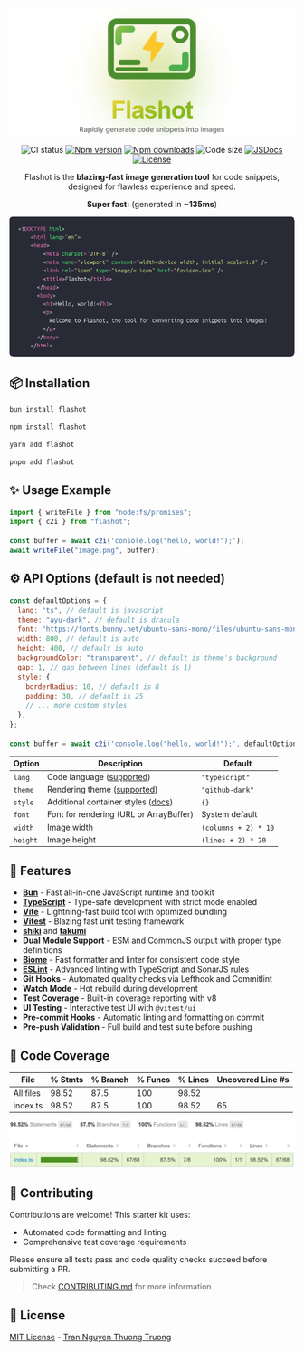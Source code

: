 <div align="center">

<picture>
    <source media="(prefers-color-scheme: dark)" srcset="./public/banner_dark.png">
    <img alt="Line banner" src="./public/banner_light.png">
</picture>

![CI status](https://img.shields.io/github/actions/workflow/status/thuongtruong109/flashot/ci.yml?branch=main&label=ci&logo=github&style=flat&colorA=080f12&colorB=1fa669)
[![Npm version](https://img.shields.io/npm/v/flashot?style=flat&label=version&colorA=080f12&colorB=1fa669&logo=npm)](https://npmjs.com/package/flashot)
[![Npm downloads](https://img.shields.io/npm/dm/flashot?style=flat&colorA=080f12&colorB=1fa669)](https://npmjs.com/package/flashot)
![Code size](https://img.shields.io/github/languages/code-size/thuongtruong109/flashot?style=flat&colorA=080f12&colorB=1fa669)
[![JSDocs](https://img.shields.io/badge/jsdocs-reference-080f12?style=flat&colorA=080f12&colorB=1fa669)](https://www.jsdocs.io/package/vite-unbundled)
[![License](https://img.shields.io/github/license/thuongtruong109/flashot.svg?style=flat&colorA=080f12&colorB=1fa669)](https://github.com/antfu/vite-unbundled/blob/main/LICENSE)

Flashot is the **blazing-fast image generation tool** for code snippets, designed for flawless experience and speed.

</div>

<div align="center">

**Super fast:** (generated in **~135ms**)

  <img src="./test/.snapshot/demo.png" alt="Example output" />
</div>

## 📦 Installation

```bash
bun install flashot
```

```bash
npm install flashot
```

```bash
yarn add flashot
```

```bash
pnpm add flashot
```

## ✨ Usage Example

```js
import { writeFile } from "node:fs/promises";
import { c2i } from "flashot";

const buffer = await c2i('console.log("hello, world!");');
await writeFile("image.png", buffer);
```

## ⚙️ API Options (default is not needed)

```js
const defaultOptions = {
  lang: "ts", // default is javascript
  theme: "ayu-dark", // default is dracula
  font: "https://fonts.bunny.net/ubuntu-sans-mono/files/ubuntu-sans-mono-latin-400-normal.woff2", // custom font
  width: 800, // default is auto
  height: 400, // default is auto
  backgroundColor: "transparent", // default is theme's background
  gap: 1, // gap between lines (default is 1)
  style: {
    borderRadius: 10, // default is 8
    padding: 30, // default is 25
    // ... more custom styles
  },
};

const buffer = await c2i('console.log("hello, world!");', defaultOptions);
```

| Option   | Description                                                                              | Default              |
| -------- | ---------------------------------------------------------------------------------------- | -------------------- |
| `lang`   | Code language ([supported](https://shiki.style/languages))                               | `"typescript"`       |
| `theme`  | Rendering theme ([supported](https://shiki.style/themes))                                | `"github-dark"`      |
| `style`  | Additional container styles ([docs](https://takumi.kane.tw/docs/deep-dives/stylesheets)) | `{}`                 |
| `font`   | Font for rendering (URL or ArrayBuffer)                                                  | System default       |
| `width`  | Image width                                                                              | `(columns + 2) * 10` |
| `height` | Image height                                                                             | `(lines + 2) * 20`   |

## 🚀 Features

- **[Bun](https://bun.sh)** - Fast all-in-one JavaScript runtime and toolkit
- **[TypeScript](https://www.typescriptlang.org/)** - Type-safe development with strict mode enabled
- **[Vite](https://vitejs.dev/)** - Lightning-fast build tool with optimized bundling
- **[Vitest](https://vitest.dev/)** - Blazing fast unit testing framework
- **[shiki](https://github.com/shikijs/shiki)** and **[takumi](https://github.com/kane50613/takumi)**
- **Dual Module Support** - ESM and CommonJS output with proper type definitions
- **[Biome](https://biomejs.dev/)** - Fast formatter and linter for consistent code style
- **[ESLint](https://eslint.org/)** - Advanced linting with TypeScript and SonarJS rules
- **Git Hooks** - Automated quality checks via Lefthook and Commitlint
- **Watch Mode** - Hot rebuild during development
- **Test Coverage** - Built-in coverage reporting with v8
- **UI Testing** - Interactive test UI with `@vitest/ui`
- **Pre-commit Hooks** - Automatic linting and formatting on commit
- **Pre-push Validation** - Full build and test suite before pushing

## 🧪 Code Coverage

| File      | % Stmts | % Branch | % Funcs | % Lines | Uncovered Line #s |
| --------- | ------- | -------- | ------- | ------- | ----------------- |
| All files | 98.52   | 87.5     | 100     | 98.52   |
| index.ts  | 98.52   | 87.5     | 100     | 98.52   | 65                |

![Coverage](./public/coverage.png)

## 🤝 Contributing

Contributions are welcome! This starter kit uses:

- Automated code formatting and linting
- Comprehensive test coverage requirements

Please ensure all tests pass and code quality checks succeed before submitting a PR.

> Check [CONTRIBUTING.md](./.github/CONTRIBUTING.md) for more information.

## 📄 License

[MIT License](./LICENSE) - [Tran Nguyen Thuong Truong](mailto:thuongtruongofficial@gmail.com)

<!-- https://github.com/bunup/bunup -->
<!-- https://github.com/pedro199288/bun-library-starter -->
